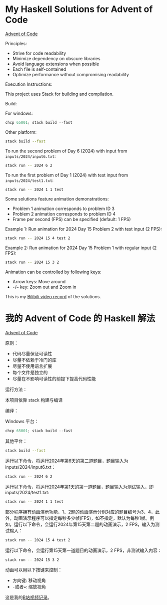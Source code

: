 # My Haskell Solutions for Advent of Code

[Advent of Code](https://adventofcode.com/)

Principles:
- Strive for code readability
- Minimize dependency on obscure libraries
- Avoid language extensions when possible
- Each file is self-contained
- Optimize performance without compromising readability


Execution Instructions:  

This project uses Stack for building and compilation.

Build:

For windows:

```powershell
chcp 65001; stack build --fast
```

Other platform:

```bash
stack build --fast
```

To run the second problem of Day 6 (2024) with input from `inputs/2024/input6.txt`:

```bash
stack run -- 2024 6 2
```

To run the first problem of Day 1 (2024) with test input from `inputs/2024/test1.txt`:

```bash
stack run -- 2024 1 1 test
```

Some solutions feature animation demonstrations:
- Problem 1 animation corresponds to problem ID 3
- Problem 2 animation corresponds to problem ID 4
- Frame per second (FPS) can be specified (default: 1 FPS)

Example 1: Run animation for 2024 Day 15 Problem 2 with test input (2 FPS):

```bash
stack run -- 2024 15 4 test 2
```

Example 2: Run animation for 2024 Day 15 Problem 1 with regular input (2 FPS):

```bash
stack run -- 2024 15 3 2 
```

Animation can be controlled by following keys:

- Arrow keys: Move around
- `-`/`=` key: Zoom out and Zoom in

This is my [Bilibili video record](https://www.bilibili.com/video/BV1vPC5YUEQZ) of the solutions.

# 我的 Advent of Code 的 Haskell 解法

[Advent of Code](https://adventofcode.com/)

原则：

- 代码尽量保证可读性
- 尽量不依赖于冷门的库
- 尽量不使用语言扩展
- 每个文件是独立的
- 尽量在不影响可读性的前提下提高代码性能


运行方法：

本项目依靠 stack 构建与编译

编译：

Windows 平台：

```powershell
chcp 65001; stack build --fast
```

其他平台：

```bash
stack build --fast
```

运行以下命令，将运行2024年第6天的第二道题目，题目输入为 inputs/2024/input6.txt：

```bash
stack run -- 2024 6 2
```

运行以下命令，将运行2024年第1天的第一道题目，题目输入为测试输入，即 inputs/2024/test1.txt:

```bash
stack run -- 2024 1 1 test
```

部分程序拥有动画演示功能，1、2题的动画演示分别对应的题目编号为3、4，此外，动画演示程序可以指定每秒多少帧(FPS)，如不指定，默认为每秒1帧。例如，运行以下命令，会运行2024年第15天第二题的动画演示，2 FPS，输入为测试输入：

```bash
stack run -- 2024 15 4 test 2
```

运行以下命令，会运行第15天第一道题目的动画演示，2 FPS，非测试输入内容：

```bash
stack run -- 2024 15 3 2
```

动画可以用以下按键来控制：

- 方向键: 移动视角
- `-`或者`=`: 缩放视角

这是我的[B站视频记录](https://www.bilibili.com/video/BV1vPC5YUEQZ)。
